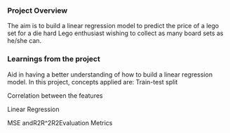 ### Project Overview

 The aim is to build a linear regression model to predict the price of a lego set for a die hard Lego enthusiast wishing to collect as many board sets as he/she can.


### Learnings from the project

 Aid in having a better understanding of how to build a linear regression model. In this project, concepts applied are:
Train-test split

 Correlation between the features

 Linear Regression

 MSE andR2R^2R2Evaluation Metrics



